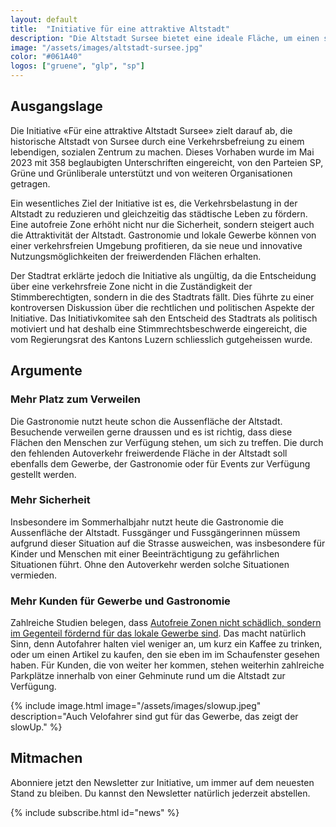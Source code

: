 ```yaml
---
layout: default
title:  "Initiative für eine attraktive Altstadt"
description: "Die Altstadt Sursee bietet eine ideale Fläche, um einen städtischen Raum auf attraktive Art und Weise zu beleben. Mit geeigneten Massnahmen kann die Altstadt neben dem historischen auch zu einem sozialen Zentrum der Stadt Sursee werden. Dies erhöht die Identifikation mit der Stadt Sursee und ermöglicht Begegnungen für Familien und Menschen unterschiedlichster Generationen."
image: "/assets/images/altstadt-sursee.jpg"
color: "#061A40"
logos: ["gruene", "glp", "sp"]
---
```


## Ausgangslage

Die Initiative «Für eine attraktive Altstadt Sursee» zielt darauf ab, die historische Altstadt von Sursee durch eine Verkehrsbefreiung zu einem lebendigen, sozialen Zentrum zu machen. Dieses Vorhaben wurde im Mai 2023 mit 358 beglaubigten Unterschriften eingereicht, von den Parteien SP, Grüne und Grünliberale unterstützt und von weiteren Organisationen getragen.

Ein wesentliches Ziel der Initiative ist es, die Verkehrsbelastung in der Altstadt zu reduzieren und gleichzeitig das städtische Leben zu fördern. Eine autofreie Zone erhöht nicht nur die Sicherheit, sondern steigert auch die Attraktivität der Altstadt. Gastronomie und lokale Gewerbe können von einer verkehrsfreien Umgebung profitieren, da sie neue und innovative Nutzungsmöglichkeiten der freiwerdenden Flächen erhalten.

Der Stadtrat erklärte jedoch die Initiative als ungültig, da die Entscheidung über eine verkehrsfreie Zone nicht in die Zuständigkeit der Stimmberechtigten, sondern in die des Stadtrats fällt. Dies führte zu einer kontroversen Diskussion über die rechtlichen und politischen Aspekte der Initiative. Das Initiativkomitee sah den Entscheid des Stadtrats als politisch motiviert und hat deshalb eine Stimmrechtsbeschwerde eingereicht, die vom Regierungsrat des Kantons Luzern schliesslich gutgeheissen wurde.

## Argumente

### Mehr Platz zum Verweilen
     
Die Gastronomie nutzt heute schon die Aussenfläche der Altstadt. Besuchende verweilen gerne draussen und es ist richtig, dass diese Flächen den Menschen zur Verfügung stehen, um sich zu treffen. Die durch den fehlenden Autoverkehr freiwerdende Fläche in der Altstadt soll ebenfalls dem Gewerbe, der Gastronomie oder für Events zur Verfügung gestellt werden.
   
### Mehr Sicherheit

Insbesondere im Sommerhalbjahr nutzt heute die Gastronomie die Aussenfläche der Altstadt. Fussgänger und Fussgängerinnen müssem aufgrund dieser Situation auf die Strasse ausweichen, was insbesondere für Kinder und Menschen mit einer Beeinträchtigung zu gefährlichen Situationen führt. Ohne den Autoverkehr werden solche Situationen vermieden.
   
### Mehr Kunden für Gewerbe und Gastronomie

Zahlreiche Studien belegen, dass [Autofreie Zonen nicht schädlich, sondern im Gegenteil fördernd für das lokale Gewerbe sind](https://www.tandfonline.com/doi/full/10.1080/01944363.2019.1638816). Das macht natürlich Sinn, denn Autofahrer halten viel weniger an, um kurz ein Kaffee zu trinken, oder um einen Artikel zu kaufen, den sie eben im im Schaufenster gesehen haben. Für Kunden, die von weiter her kommen, stehen weiterhin zahlreiche Parkplätze innerhalb von einer Gehminute rund um die Altstadt zur Verfügung.

{% include image.html image="/assets/images/slowup.jpeg" description="Auch Velofahrer sind gut für das Gewerbe, das zeigt der slowUp." %}

## Mitmachen

Abonniere jetzt den Newsletter zur Initiative, um immer auf dem neuesten Stand zu bleiben. Du kannst den Newsletter natürlich jederzeit abstellen.

{% include subscribe.html id="news" %}
